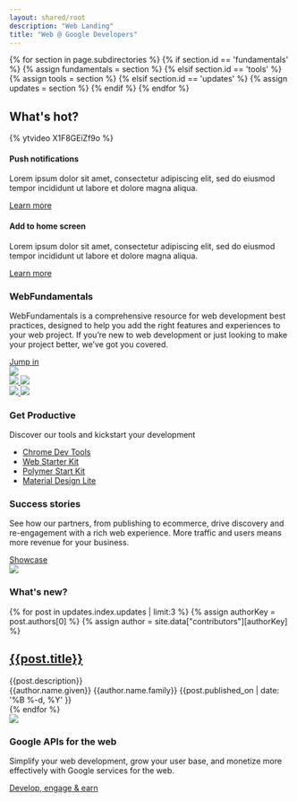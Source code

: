 ```yaml
---
layout: shared/root
description: "Web Landing"
title: "Web @ Google Developers"
---
```

{% for section in page.subdirectories %}
  {% if section.id == 'fundamentals' %}
    {% assign fundamentals = section %}
  {% elsif section.id == 'tools' %}
    {% assign tools = section %}
  {% elsif section.id == 'updates' %}
    {% assign updates = section %}
  {% endif %}
{% endfor %}

<div class="wf-subheading" hidden>
  <div class="page-content mdl-grid">
    <div class="mdl-cell mdl-cell--12-col wf-showcase__title">
      <h2>Next Generation Web</h2>
      <p class="mdl-typography--font-light">
        The average user visits 100+ sites per month on the mobile web -
        will yours be one of them?
      </p>
    </div>
  </div>
</div>

<div class="wf-subheading" hidden>
  <div class="page-content mdl-grid">
    <div class="mdl-cell mdl-cell--6-col mdl-cell--4-col-tablet wf-showcase__title">
      <h2>Next Generation Web</h2>
      <p class="mdl-typography--font-light">
        The average user visits 100+ sites per month on the mobile web - will yours be one of them?
      </p>
    </div>
    <div class="mdl-cell mdl-cell--6-col mdl-cell--4-col-tablet mdl-cell--hide-phone">
      <img src="/web/imgs/landing-devices.png">
    </div>
  </div>
</div>


<div class="wf-landing-section">
  <div class="page-content mdl-grid">
    <h2 class="mdl-cell mdl-cell--12-col">
      What's hot?
    </h2>
    <div class="mdl-cell mdl-cell--6-col mdl-cell--4-col-tablet">
      {% ytvideo X1F8GEiZf9o %}
    </div>
    <div class="mdl-cell mdl-cell--6-col mdl-cell--4-col-tablet">
      <div class="wf-landing-whatsnew">
        <h4>Push notifications</h4>
        <p>
          Lorem ipsum dolor sit amet, consectetur adipiscing elit, sed do
          eiusmod tempor incididunt ut labore et dolore magna aliqua.
        </p>
        <a href="/web/fundamentals/">Learn more</a>
      </div>
      <div class="wf-landing-whatsnew">
        <h4>Add to home screen</h4>
        <p>
          Lorem ipsum dolor sit amet, consectetur adipiscing elit, sed do
          eiusmod tempor incididunt ut labore et dolore magna aliqua.
        </p>
        <a href="/web/fundamentals/">Learn more</a>
      </div>
    </div>
  </div>
</div>


<div class="wf-landing-section wf-secondaryheading">
  <div class="page-content mdl-grid">
    <div class="mdl-cell mdl-cell--6-col mdl-cell--4-col-tablet">
      <h3>Web<b>Fundamentals</b></h3>
      <p>
        WebFundamentals is a comprehensive resource for web development best
        practices, designed to help you add the right features and experiences
        to your web project. If you’re new to web development or just looking
        to make your project better, we’ve got you covered.
      </p>
      <a href="/web/fundamentals/">Jump in</a>
    </div>
    <div class="mdl-cell mdl-cell--6-col mdl-cell--4-col-tablet">
      <img src="/web/imgs/dgc-web-w1x.jpg">
    </div>
  </div>
</div>

<div class="wf-landing-section wf-landing-tools">
  <div class="page-content mdl-grid">
    <div class="mdl-cell mdl-cell--3-col mdl-cell--2-col-tablet mdl-cell--hide-phone">
      <a href="/web/tools/chrome-devtools/">
        <img class="wf-landing-tool-img" src="/web/tools/imgs/chrome-devtools.png">
      </a>
      <a href="/web/tools/starter-kit/">
        <img class="wf-landing-tool-img" src="/web/tools/starter-kit/images/thumb.jpg">
      </a>
    </div>
    <div class="mdl-cell mdl-cell--3-col mdl-cell--2-col-tablet mdl-cell--hide-phone">
      <a href="/web/tools/polymer-starter-kit/">
        <img class="wf-landing-tool-img" src="/web/tools/polymer-starter-kit/thumb.jpg">
      </a>
      <a href="http://www.getmdl.io/">
        <img class="wf-landing-tool-img" src="/web/tools/imgs/mdl-thumb.png">
      </a>
    </div>
    <div class="mdl-cell mdl-cell--6-col mdl-cell--4-col-tablet">
      <h3>Get Productive</h3>
      <p>Discover our tools and kickstart your development</p>
      <ul>
        <li><a href="/web/tools/chrome-devtools/">Chrome Dev Tools</a></li>
        <li><a href="/web/tools/starter-kit/">Web Starter Kit</a></li>
        <li><a href="/web/tools/polymer-starter-kit/">Polymer Start Kit</a></li>
        <li><a href="http://www.getmdl.io/">Material Design Lite</a></li>
      </ul>
    </div>
  </div>
</div>

<div class="wf-landing-section wf-landing-casestudies wf-secondaryheading">
  <div class="page-content mdl-grid">
    <div class="mdl-cell mdl-cell--6-col mdl-cell--4-col-tablet">
      <h3>Success stories</h3>
      <p>
        See how our partners, from publishing to ecommerce, drive discovery
        and re-engagement with a rich web experience. More traffic and users
        means more revenue for your business.
      </p>
      <a href="/web/showcase/">Showcase</a>
    </div>
    <div class="mdl-cell mdl-cell--6-col mdl-cell--4-col-tablet">
      <img src="https://placehold.it/500x250">
    </div>
  </div>
</div>

<div class="wf-landing-section wf-landing-update">
  <div class="page-content mdl-grid">
    <h3 class="mdl-cell mdl-cell--12-col">What's new?</h3>
    {% for post in updates.index.updates | limit:3 %}
    {% assign authorKey = post.authors[0] %}
    {% assign author = site.data["contributors"][authorKey] %}
    <div class="mdl-cell mdl-cell--4-col mdl-card mdl-shadow--2dp wf-card">
      <a style="background-image:url({{post.featured_image}})" class="mdl-card__title" href="{{post.relativeUrl}}">
        <div>
          <h2 class="mdl-card__title-text">{{post.title}}</h2>
        </div>
      </a>
      <div class="mdl-card__supporting-text">
        <span>{{post.description}}</span>
      </div>
      <div class="mdl-card__actions mdl-card--border wf-update-card--actions">
        <span class="wf-update-card--author">
          {{author.name.given}} {{author.name.family}}
        </span>
        <span class="wf-update-card--date">
          {{post.published_on | date: '%B %-d, %Y' }}
        </span>
      </div>
      <div class="mdl-card__menu">
      </div>
    </div>
    {% endfor %}
  </div>
</div>

<div class="wf-landing-section wf-landing-gmp wf-secondaryheading">
  <div class="page-content mdl-grid">
    <div class="mdl-cell mdl-cell--6-col mdl-cell--4-col-tablet mdl-cell--hide-phone">
      <img src="https://placehold.it/500x250">
    </div>
    <div class="mdl-cell mdl-cell--6-col mdl-cell--4-col-tablet">
      <h3>Google APIs for the web</h3>
      <p>
        Simplify your web development, grow your user base, and monetize more
        effectively with Google services for the web.
      </p>
      <a href="#">Develop, engage &amp; earn</a>
    </div>
  </div>
</div>
